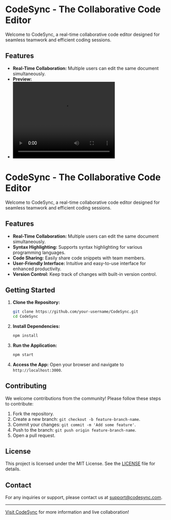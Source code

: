 # CodeSync - The Collaborative Code Editor

Welcome to CodeSync, a real-time collaborative code editor designed for seamless teamwork and efficient coding sessions.

## Features

- **Real-Time Collaboration:** Multiple users can edit the same document simultaneously.
- **Preview:**
- <video width="320" height="240" controls>
  <source src="[https://github.com/your-username/your-repo/blob/main/video.mp](https://github.com/mridul891/codeshare/blob/628bafebf0ce89581714f64641ddf1e37b32d9dd/codeshare.mp4)" type="video/mp4">
  Your browser does not support the video tag.
</video>


# CodeSync - The Collaborative Code Editor

Welcome to CodeSync, a real-time collaborative code editor designed for seamless teamwork and efficient coding sessions.

## Features

- **Real-Time Collaboration:** Multiple users can edit the same document simultaneously.
- **Syntax Highlighting:** Supports syntax highlighting for various programming languages.
- **Code Sharing:** Easily share code snippets with team members.
- **User-Friendly Interface:** Intuitive and easy-to-use interface for enhanced productivity.
- **Version Control:** Keep track of changes with built-in version control.

## Getting Started

1. **Clone the Repository:**
    ```bash
    git clone https://github.com/your-username/CodeSync.git
    cd CodeSync
    ```

2. **Install Dependencies:**
    ```bash
    npm install
    ```

3. **Run the Application:**
    ```bash
    npm start
    ```

4. **Access the App:**
    Open your browser and navigate to `http://localhost:3000`.

## Contributing

We welcome contributions from the community! Please follow these steps to contribute:

1. Fork the repository.
2. Create a new branch: `git checkout -b feature-branch-name`.
3. Commit your changes: `git commit -m 'Add some feature'`.
4. Push to the branch: `git push origin feature-branch-name`.
5. Open a pull request.

## License

This project is licensed under the MIT License. See the [LICENSE](LICENSE) file for details.

## Contact

For any inquiries or support, please contact us at [support@codesync.com](mailto:support@codesync.com).

---

[Visit CodeSync](https://codeshare-theta.vercel.app/) for more information and live collaboration!
